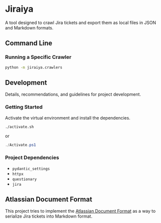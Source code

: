 # Jiraiya

A tool designed to crawl Jira tickets and export them as local files in JSON and Markdown formats.

## Command Line

### Running a Specific Crawler

```sh
python -m jiraiya.crawlers
```

## Development

Details, recommendations, and guidelines for project development.

### Getting Started

Activate the virtual environment and install the dependencies.

```sh
./activate.sh
```

or

```ps1
./Activate.ps1
```

### Project Dependencies

- `pydantic_settings`
- `httpx`
- `questionary`
- `jira`

## Atlassian Document Format

This project tries to implement the [Atlassian Document Format](https://developer.atlassian.com/cloud/jira/platform/apis/document/atlassian-document-format/) as a way to serialize Jira tickets into Markdown format.
